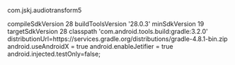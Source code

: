 com.jskj.audiotransform5

compileSdkVersion 28
    buildToolsVersion '28.0.3'
        minSdkVersion 19
        targetSdkVersion 28
        classpath 'com.android.tools.build:gradle:3.2.0'
distributionUrl=https\://services.gradle.org/distributions/gradle-4.8.1-bin.zip
android.useAndroidX = true
android.enableJetifier = true
android.injected.testOnly=false;

